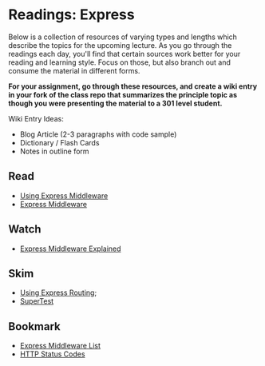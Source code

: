 # Readings: Express

Below is a collection of resources of varying types and lengths which describe the topics for the upcoming lecture. As you go through the readings each day, you'll find that certain sources work better for your reading and learning style. Focus on those, but also branch out and consume the material in different forms.

**For your assignment, go through these resources, and create a wiki entry in your fork of the class repo that summarizes the principle topic as though you were presenting the material to a 301 level student.**

Wiki Entry Ideas:

-   Blog Article (2-3 paragraphs with code sample)
-   Dictionary / Flash Cards
-   Notes in outline form

## Read

-   [Using Express Middleware](https://expressjs.com/en/guide/using-middleware.html)
-   [Express Middleware](https://www.tutorialspoint.com/expressjs/expressjs_middleware.htm)

## Watch

-   [Express Middleware Explained](https://www.youtube.com/watch?v=9HOem0amlyg)

## Skim

-   [Using Express Routing](https://expressjs.com/en/guide/routing.html);
-   [SuperTest](https://github.com/visionmedia/supertest)

## Bookmark

-   [Express Middleware List](https://expressjs.com/en/resources/middleware.html)
-   [HTTP Status Codes](https://www.restapitutorial.com/httpstatuscodes.html)
